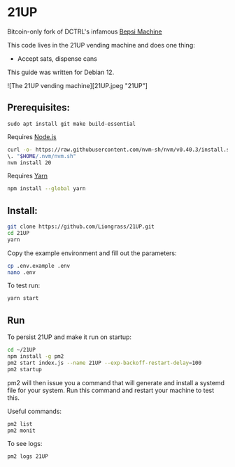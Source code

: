 # 21UP

Bitcoin-only fork of DCTRL's infamous [Bepsi Machine](https://github.com/GitYVR/bepsi-pi)

This code lives in the 21UP vending machine and does one thing:

- Accept sats, dispense cans

This guide was written for Debian 12.

![The 21UP vending machine][21UP.jpeg "21UP"]

## Prerequisites:

`sudo apt install git make build-essential`

Requires [Node.js](https://nodejs.org/en/download)

```bash
curl -o- https://raw.githubusercontent.com/nvm-sh/nvm/v0.40.3/install.sh | bash
\. "$HOME/.nvm/nvm.sh"
nvm install 20
```

Requires [Yarn](https://classic.yarnpkg.com/lang/en/docs/install/#debian-stable)

```bash
npm install --global yarn
```

## Install:

```bash
git clone https://github.com/Liongrass/21UP.git
cd 21UP
yarn
```

Copy the example environment and fill out the parameters:

```bash
cp .env.example .env
nano .env
```

To test run:

```bash
yarn start
```

## Run

To persist 21UP and make it run on startup:

```bash
cd ~/21UP
npm install -g pm2
pm2 start index.js --name 21UP --exp-backoff-restart-delay=100
pm2 startup
```

pm2 will then issue you a command that will generate and install a systemd file for your system. Run this command and restart your machine to test this.

Useful commands:

```bash
pm2 list
pm2 monit
```

To see logs:

```bash
pm2 logs 21UP
```
